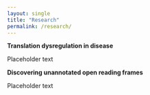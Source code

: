 ```yaml
---
layout: single
title: "Research"
permalink: /research/
---
```

**Translation dysregulation in disease**

Placeholder text


**Discovering unannotated open reading frames**

Placeholder text


